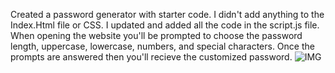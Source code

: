 Created a password generator with starter code. I didn't add anything to the Index.Html file or CSS. I updated and added all the code in the script.js file. When opening the website you'll be prompted to choose the password length, uppercase, lowercase, numbers, and special characters. Once the prompts are answered then you'll recieve the customized password. 
![IMG](https://user-images.githubusercontent.com/94037098/145742708-07d6a255-0c2b-4677-927c-f297b3ab0b91.png)
